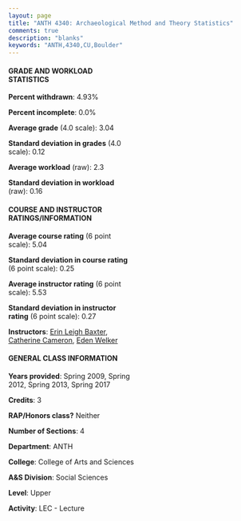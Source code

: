 ```yaml
---
layout: page
title: "ANTH 4340: Archaeological Method and Theory Statistics"
comments: true
description: "blanks"
keywords: "ANTH,4340,CU,Boulder"
---
```

<head>
<script src="https://ajax.googleapis.com/ajax/libs/jquery/2.1.3/jquery.min.js"></script>
<script src="https://dl.dropboxusercontent.com/s/pc42nxpaw1ea4o9/highcharts.js?dl=0"></script>
<!-- <script src="../assets/js/highcharts.js"></script> -->
<style type="text/css">@font-face {
	font-family: "Bebas Neue";
	src: url(https://www.filehosting.org/file/details/544349/BebasNeue Regular.otf) format("opentype");
	}
	h1.Bebas { 
		font-family: "Bebas Neue", Verdana, Tahoma;
	}
</style>
</head>
<body>
	<div id="container" style="float: right; width: 45%; height: 88%; margin-left: 2.5%; margin-right: 2.5%;"></div>
	<script language="JavaScript">
		$(document).ready(function() {
		var chart = {type: 'column'};
		var title = {text: 'Grade Distribution'};
		var xAxis = {categories: ['A','B','C','D','F'],crosshair: true};
		var yAxis = {min: 0,title: {text: 'Percentage'}};
		var tooltip = {headerFormat: '<center><b><span style="font-size:20px">{point.key}</span></b></center>',
		               pointFormat: '<td style="padding:0"><b>{point.y:.1f}%</b></td>',
		               footerFormat: '</table>',shared: true,useHTML: true};
		var plotOptions = {column: {pointPadding: 0.0,borderWidth: 0}};  
		var credits = {enabled: false};var series= [{name: 'Percent',data: [41.94,37.18,12.18,5.74,2.98,]}];
		var json = {};
		json.chart = chart;
		json.title = title;
		json.tooltip = tooltip;
		json.xAxis = xAxis;
		json.yAxis = yAxis;  
		json.series = series;
		json.plotOptions = plotOptions;  
		json.credits = credits;
		$('#container').highcharts(json);
	});
	</script>
</body>
			   
#### GRADE AND WORKLOAD STATISTICS

**Percent withdrawn**: 4.93%

**Percent incomplete**: 0.0%

**Average grade** (4.0 scale): 3.04

**Standard deviation in grades** (4.0 scale): 0.12

**Average workload** (raw): 2.3

**Standard deviation in workload** (raw): 0.16

#### COURSE AND INSTRUCTOR RATINGS/INFORMATION

**Average course rating** (6 point scale): 5.04

**Standard deviation in course rating** (6 point scale): 0.25

**Average instructor rating** (6 point scale): 5.53

**Standard deviation in instructor rating** (6 point scale): 0.27

**Instructors**: <a href='../../instructors/Erin_Leigh_Baxter'>Erin Leigh Baxter</a>, <a href='../../instructors/Catherine_Cameron'>Catherine Cameron</a>, <a href='../../instructors/Eden_Welker'>Eden Welker</a>

#### GENERAL CLASS INFORMATION

**Years provided**: Spring 2009, Spring 2012, Spring 2013, Spring 2017

**Credits**: 3

**RAP/Honors class?** Neither

**Number of Sections**: 4

**Department**: ANTH

**College**: College of Arts and Sciences

**A&S Division**: Social Sciences

**Level**: Upper

**Activity**: LEC - Lecture
